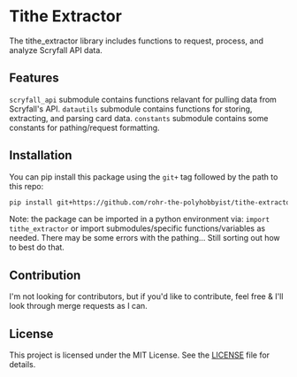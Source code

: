 # Tithe Extractor  
The tithe_extractor library includes functions to request, process, and analyze Scryfall API data.  
  
## Features  
```scryfall_api``` submodule contains functions relavant for pulling data from Scryfall's API.
```datautils``` submodule contains functions for storing, extracting, and parsing card data.
```constants``` submodule contains some constants for pathing/request formatting.

## Installation
You can pip install this package using the ```git+``` tag followed by the path to this repo:
```bash
pip install git+https://github.com/rohr-the-polyhobbyist/tithe-extractor.git
```
Note: the package can be imported in a python environment via:
`import tithe_extractor`
or import submodules/specific functions/variables as needed.
There may be some errors with the pathing... Still sorting out how to best do that.

## Contribution  
I'm not looking for contributors, but if you'd like to contribute, feel free & I'll look through merge requests as I can.

## License
This project is licensed under the MIT License. See the [LICENSE](LICENSE) file for details.
